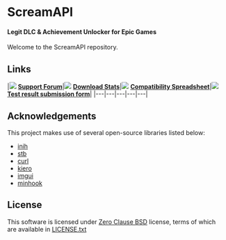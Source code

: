 ﻿# ScreamAPI
#### Legit DLC & Achievement Unlocker for Epic Games
Welcome to the ScreamAPI repository.

## Links

|![](https://i.ibb.co/zfg4kmg/cs.png) [**Support Forum**](https://cs.rin.ru/forum/viewtopic.php?f=29&t=106474)|![](https://i.ibb.co/9YrFrMH/circle-icon-16px.png) [**Download Stats**](https://scream-api-stats.web.app/)|![](https://i.ibb.co/qBZjbdc/sheets.png) [**Compatibility Spreadsheet**](https://docs.google.com/spreadsheets/d/1yCm2KWSFlV283SI35QpI86v68bFnK7MwxicKBEihIJM)|![](https://i.ibb.co/mHytW8F/forms-16px.png) [**Test result submission form**](https://docs.google.com/forms/d/e/1FAIpQLSeEGotx8ThaHQK8ywW_UPwTJysUZWnCPIDNBJjNpvXAYLPBEg/viewform)|
|---|---|---|---|---|

## Acknowledgements

This project makes use of several open-source libraries listed below:

* [inih](https://github.com/benhoyt/inih)
* [stb](https://github.com/nothings/stb)
* [curl](https://github.com/curl/curl)
* [kiero](https://github.com/Rebzzel/kiero)
* [imgui](https://github.com/ocornut/imgui)
* [minhook](https://github.com/TsudaKageyu/minhook)

## License
This software is licensed under [Zero Clause BSD](https://en.wikipedia.org/wiki/BSD_licenses#0-clause_license_(%22Zero_Clause_BSD%22)) license, terms of which are available in [LICENSE.txt](LICENSE.txt)

